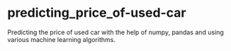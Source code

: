 # predicting_price_of-used-car
Predicting the price of used car with the help of numpy, pandas and using various machine learning algorithms.
